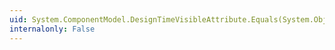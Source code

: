 ```yaml
---
uid: System.ComponentModel.DesignTimeVisibleAttribute.Equals(System.Object)
internalonly: False
---
```

